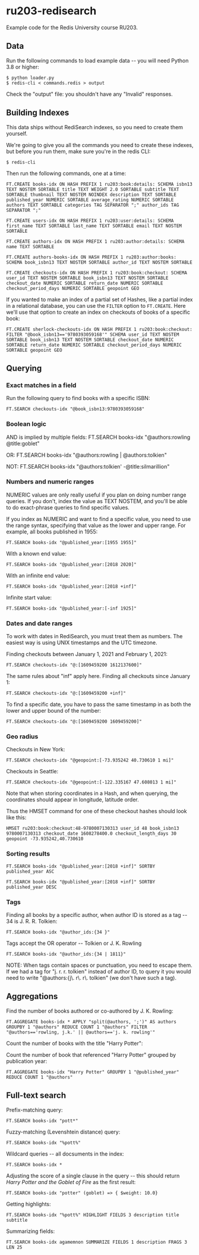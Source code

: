# ru203-redisearch

Example code for the Redis University course RU203.

## Data

Run the following commands to load example data -- you will need Python 3.8 or higher:

    $ python loader.py
    $ redis-cli < commands.redis > output

Check the "output" file: you shouldn't have any "Invalid" responses.

## Building Indexes

This data ships without RediSearch indexes, so you need to create them yourself.

We're going to give you all the commands you need to create these indexes, but
before you run them, make sure you're in the redis CLI:

    $ redis-cli
    
Then run the following commands, one at a time:

    FT.CREATE books-idx ON HASH PREFIX 1 ru203:book:details: SCHEMA isbn13 TEXT NOSTEM SORTABLE title TEXT WEIGHT 2.0 SORTABLE subtitle TEXT SORTABLE thumbnail TEXT NOSTEM NOINDEX description TEXT SORTABLE published_year NUMERIC SORTABLE average_rating NUMERIC SORTABLE authors TEXT SORTABLE categories TAG SEPARATOR ";" author_ids TAG SEPARATOR ";"

    FT.CREATE users-idx ON HASH PREFIX 1 ru203:user:details: SCHEMA first_name TEXT SORTABLE last_name TEXT SORTABLE email TEXT NOSTEM SORTABLE

    FT.CREATE authors-idx ON HASH PREFIX 1 ru203:author:details: SCHEMA name TEXT SORTABLE

    FT.CREATE authors-books-idx ON HASH PREFIX 1 ru203:author:books: SCHEMA book_isbn13 TEXT NOSTEM SORTABLE author_id TEXT NOSTEM SORTABLE

    FT.CREATE checkouts-idx ON HASH PREFIX 1 ru203:book:checkout: SCHEMA user_id TEXT NOSTEM SORTABLE book_isbn13 TEXT NOSTEM SORTABLE checkout_date NUMERIC SORTABLE return_date NUMERIC SORTABLE checkout_period_days NUMERIC SORTABLE geopoint GEO

If you wanted to make an index of a partial set of Hashes, like a partial index in a relational database, you can use the `FILTER` option to `FT.CREATE`. Here we'll use that option to create an index on checkouts of books of a specific book:

    FT.CREATE sherlock-checkouts-idx ON HASH PREFIX 1 ru203:book:checkout: FILTER "@book_isbn13=='9780393059168'" SCHEMA user_id TEXT NOSTEM SORTABLE book_isbn13 TEXT NOSTEM SORTABLE checkout_date NUMERIC SORTABLE return_date NUMERIC SORTABLE checkout_period_days NUMERIC SORTABLE geopoint GEO

## Querying

### Exact matches in a field

Run the following query to find books with a specific ISBN:

    FT.SEARCH checkouts-idx "@book_isbn13:9780393059168"

### Boolean logic

AND is implied by multiple fields:
    FT.SEARCH books-idx "@authors:rowling @title:goblet"

OR:
    FT.SEARCH books-idx "@authors:rowling | @authors:tolkien"

NOT:
    FT.SEARCH books-idx "@authors:tolkien' -@title:silmarillion"

### Numbers and numeric ranges

NUMERIC values are only really useful if you plan on doing number range queries. If you don't, index the value as TEXT NOSTEM, and you'll be able to do exact-phrase queries to find specific values.

If you index as NUMERIC and want to find a specific value, you need to use the range syntax, specifying that value as the lower and upper range. For example, all books published in 1955:

    FT.SEARCH books-idx "@published_year:[1955 1955]"

With a known end value:

    FT.SEARCH books-idx "@published_year:[2018 2020]"

 With an infinite end value:

    FT.SEARCH books-idx "@published_year:[2018 +inf]"

Infinite start value:

    FT.SEARCH books-idx "@published_year:[-inf 1925]"

### Dates and date ranges

To work with dates in RediSearch, you must treat them as numbers. The easiest way is using UNIX timestamps and the UTC timezone.

Finding checkouts between January 1, 2021 and February 1, 2021:

    FT.SEARCH checkouts-idx "@:[1609459200 1612137600]"

The same rules about "inf" apply here. Finding all checkouts since January 1:

    FT.SEARCH checkouts-idx "@:[1609459200 +inf]"

To find a specific date, you have to pass the same timestamp in as both the lower and upper bound of the number:

    FT.SEARCH checkouts-idx "@:[1609459200 1609459200]"

### Geo radius

Checkouts in New York:

    FT.SEARCH checkouts-idx "@geopoint:[-73.935242 40.730610 1 mi]" 

Checkouts in Seattle:

    FT.SEARCH checkouts-idx "@geopoint:[-122.335167 47.608013 1 mi]"
    
Note that when storing coordinates in a Hash, and when querying, the coordinates should appear in longitude, latitude order.

Thus the HMSET command for one of these checkout hashes should look like this:

    HMSET ru203:book:checkout:48-9780007130313 user_id 48 book_isbn13 9780007130313 checkout_date 1608278400.0 checkout_length_days 30 geopoint -73.935242,40.730610

### Sorting results

    FT.SEARCH books-idx "@published_year:[2018 +inf]" SORTBY published_year ASC
    
    FT.SEARCH books-idx "@published_year:[2018 +inf]" SORTBY published_year DESC
    
    
### Tags

Finding all books by a specific author, when author ID is stored as a tag -- 34 is J. R. R. Tolkien:

    FT.SEARCH books-idx "@author_ids:{34 }"

Tags accept the OR operator -- Tolkien or J. K. Rowling
    
    FT.SEARCH books-idx "@author_ids:{34 | 1811}"
    
NOTE: When tags contain spaces or punctuation, you need to escape them. If we had a tag for "j. r. r. tolkien" instead of author ID, to query it you would need to write "@authors:{j\\. r\\. r\\. tolkien" (we don't have such a tag).
    
## Aggregations

Find the number of books authored or co-authored by J. K. Rowling:

    FT.AGGREGATE books-idx * APPLY "split(@authors, ';')" AS authors GROUPBY 1 "@authors" REDUCE COUNT 1 "@authors" FILTER "@authors=='rowling, j.k.' || @authors=='j. k. rowling'"
  
Count the number of books with the title "Harry Potter":

Count the number of book that referenced "Harry Potter" grouped by publication year:

    FT.AGGREGATE books-idx "Harry Potter" GROUPBY 1 "@published_year" REDUCE COUNT 1 "@authors"
  
  
## Full-text search

Prefix-matching query:

    FT.SEARCH books-idx "pott*"
    
Fuzzy-matching (Levenshtein distance) query:

    FT.SEARCH books-idx "%pott%"

Wildcard queries -- all docsuments in the index: 

    FT.SEARCH books-idx *
    
Adjusting the score of a single clause in the query -- this should return _Harry Potter and the Goblet of Fire_ as the first result:

    FT.SEARCH books-idx "potter" (goblet) => { $weight: 10.0}

Getting highlights:

    FT.SEARCH books-idx "%pott%" HIGHLIGHT FIELDS 3 description title subtitle
    
Summarizing fields:

    FT.SEARCH books-idx agamemnon SUMMARIZE FIELDS 1 description FRAGS 3 LEN 25
